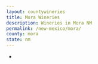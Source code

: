 ```yaml
---
layout: countywineries
title: Mora Wineries
description: Wineries in Mora NM
permalink: /new-mexico/mora/
county: mora
state: nm
---
```

-
